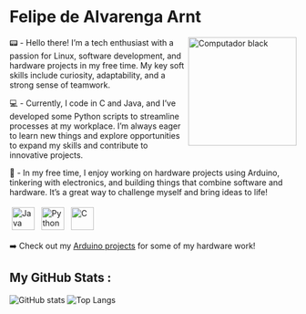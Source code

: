 <h1> Felipe de Alvarenga Arnt </h1>

<img src="https://github.com/user-attachments/assets/5c60dfc6-9e99-4d18-968b-80f7d3c163c2" width="190" align="right" alt="Computador black"/> 

:pager: - Hello there! I’m a tech enthusiast with a passion for Linux, software development, and hardware projects in my free time. My key soft skills include curiosity, adaptability, and a strong sense of teamwork.

:computer: - Currently, I code in C and Java, and I’ve developed some Python scripts to streamline processes at my workplace. I’m always eager to learn new things and explore opportunities to expand my skills and contribute to innovative projects.

:wrench: - In my free time, I enjoy working on hardware projects using Arduino, tinkering with electronics, and building things that combine software and hardware. It’s a great way to challenge myself and bring ideas to life!

<p align="left">
<img src="https://img.shields.io/badge/Java-ED8B00?style=for-the-badge&logo=java&logoColor=white" alt="Java" height="40" style="vertical-align:top; margin:4px">
<img src="https://img.shields.io/badge/Python-14354C?style=for-the-badge&logo=python&logoColor=white" alt="Python" height="40" style="vertical-align:top; margin:4px">
<img src="https://img.shields.io/badge/c-%2300599C.svg?style=for-the-badge&logo=c&logoColor=white" alt="C" height="40" style="vertical-align:top; margin:4px">
</p>

:arrow_right: Check out my [Arduino projects](https://github.com/FelipeArnt/HandSanitizerProject) for some of my hardware work!



## My GitHub Stats :
![GitHub stats](https://github-readme-stats.vercel.app/api?username=felipearnt&show_icons=true&theme=tokyonight)
![Top Langs](https://github-readme-stats.vercel.app/api/top-langs/?username=felipearnt&theme=tokyonight)





&nbsp; &nbsp;


<h1></h1>
</div>
